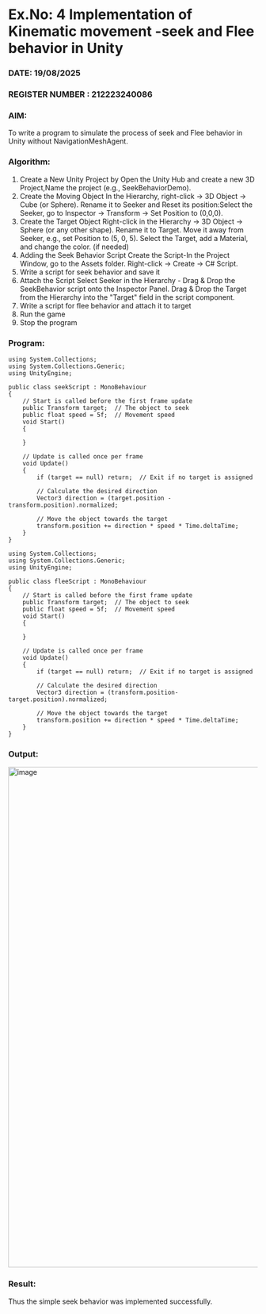 # Ex.No: 4  Implementation of Kinematic movement -seek and Flee behavior in Unity
### DATE: 19/08/2025                                                                           
### REGISTER NUMBER : 212223240086
### AIM: 
To write a program to simulate the process of seek and Flee behavior in Unity without NavigationMeshAgent. 
### Algorithm:
1. Create a New Unity Project by Open the  Unity Hub and create a new 3D Project,Name the project (e.g., SeekBehaviorDemo).
2. Create the Moving Object
   In the Hierarchy, right-click → 3D Object → Cube (or Sphere).
   Rename it to Seeker and Reset its position:Select the Seeker, go to Inspector → Transform → Set Position to (0,0,0).
3. Create the Target Object
   Right-click in the Hierarchy → 3D Object → Sphere (or any other shape).
   Rename it to Target. Move it away from Seeker, e.g., set Position to (5, 0, 5).
   Select the Target, add a Material, and change the color. (if needed) 
4. Adding the Seek Behavior Script
   Create the Script-In the Project Window, go to the Assets folder.
   Right-click → Create → C# Script.
5. Write a script for seek behavior and save it
6. Attach the Script
   Select Seeker in the Hierarchy - Drag & Drop the SeekBehavior script onto the Inspector Panel.
   Drag & Drop the Target from the Hierarchy into the "Target" field in the script component.
12.  Write a script for flee behavior and attach it to target
13.  Run the game
14. Stop the program
    
### Program:
```
using System.Collections;
using System.Collections.Generic;
using UnityEngine;

public class seekScript : MonoBehaviour
{
    // Start is called before the first frame update
    public Transform target;  // The object to seek
    public float speed = 5f;  // Movement speed
    void Start()
    {
        
    }

    // Update is called once per frame
    void Update()
    {
        if (target == null) return;  // Exit if no target is assigned

        // Calculate the desired direction
        Vector3 direction = (target.position - transform.position).normalized;

        // Move the object towards the target
        transform.position += direction * speed * Time.deltaTime;
    }
}
```
```
using System.Collections;
using System.Collections.Generic;
using UnityEngine;

public class fleeScript : MonoBehaviour
{
    // Start is called before the first frame update
    public Transform target;  // The object to seek
    public float speed = 5f;  // Movement speed
    void Start()
    {
        
    }

    // Update is called once per frame
    void Update()
    {
        if (target == null) return;  // Exit if no target is assigned

        // Calculate the desired direction
        Vector3 direction = (transform.position-target.position).normalized;

        // Move the object towards the target
        transform.position += direction * speed * Time.deltaTime;
    }
}
```
### Output:



<img width="1919" height="1010" alt="image" src="https://github.com/user-attachments/assets/1dcc90f7-25ae-4172-a4c6-9b4f1d658bfb" />






### Result:
Thus the simple seek behavior was implemented successfully.
